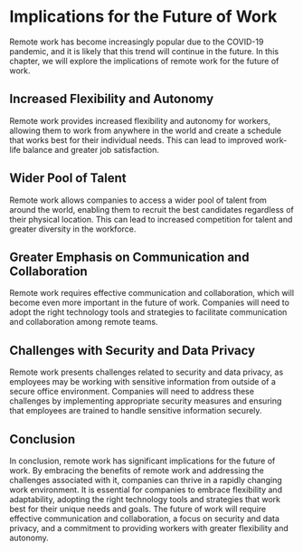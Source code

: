 # Implications for the Future of Work

Remote work has become increasingly popular due to the COVID-19 pandemic, and it is likely that this trend will continue in the future. In this chapter, we will explore the implications of remote work for the future of work.

Increased Flexibility and Autonomy
----------------------------------

Remote work provides increased flexibility and autonomy for workers, allowing them to work from anywhere in the world and create a schedule that works best for their individual needs. This can lead to improved work-life balance and greater job satisfaction.

Wider Pool of Talent
--------------------

Remote work allows companies to access a wider pool of talent from around the world, enabling them to recruit the best candidates regardless of their physical location. This can lead to increased competition for talent and greater diversity in the workforce.

Greater Emphasis on Communication and Collaboration
---------------------------------------------------

Remote work requires effective communication and collaboration, which will become even more important in the future of work. Companies will need to adopt the right technology tools and strategies to facilitate communication and collaboration among remote teams.

Challenges with Security and Data Privacy
-----------------------------------------

Remote work presents challenges related to security and data privacy, as employees may be working with sensitive information from outside of a secure office environment. Companies will need to address these challenges by implementing appropriate security measures and ensuring that employees are trained to handle sensitive information securely.

Conclusion
----------

In conclusion, remote work has significant implications for the future of work. By embracing the benefits of remote work and addressing the challenges associated with it, companies can thrive in a rapidly changing work environment. It is essential for companies to embrace flexibility and adaptability, adopting the right technology tools and strategies that work best for their unique needs and goals. The future of work will require effective communication and collaboration, a focus on security and data privacy, and a commitment to providing workers with greater flexibility and autonomy.
